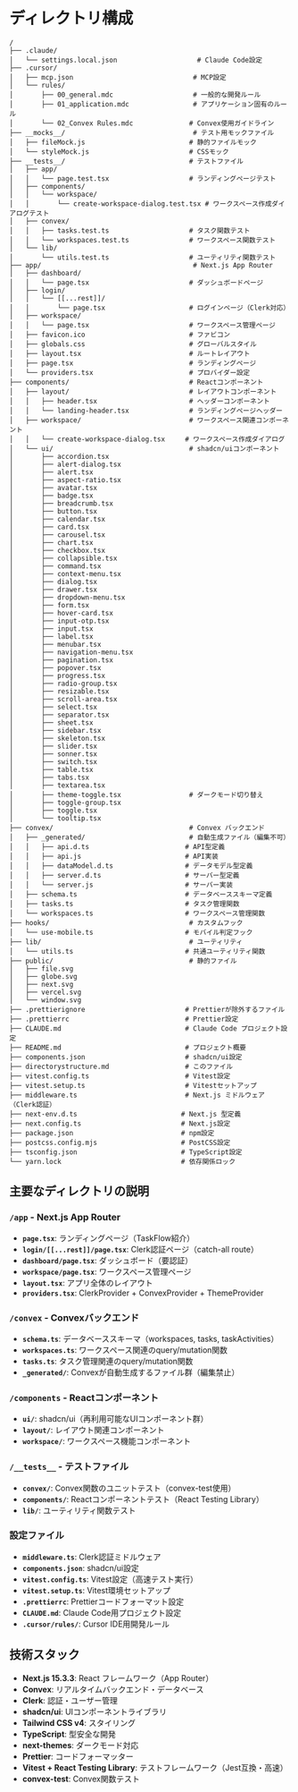 # ディレクトリ構成

```
/
├── .claude/
│   └── settings.local.json                    # Claude Code設定
├── .cursor/
│   ├── mcp.json                              # MCP設定
│   └── rules/
│       ├── 00_general.mdc                    # 一般的な開発ルール
│       ├── 01_application.mdc                # アプリケーション固有のルール
│       └── 02_Convex Rules.mdc              # Convex使用ガイドライン
├── __mocks__/                                # テスト用モックファイル
│   ├── fileMock.js                          # 静的ファイルモック
│   └── styleMock.js                         # CSSモック
├── __tests__/                               # テストファイル
│   ├── app/
│   │   └── page.test.tsx                    # ランディングページテスト
│   ├── components/
│   │   └── workspace/
│   │       └── create-workspace-dialog.test.tsx # ワークスペース作成ダイアログテスト
│   ├── convex/
│   │   ├── tasks.test.ts                    # タスク関数テスト
│   │   └── workspaces.test.ts               # ワークスペース関数テスト
│   └── lib/
│       └── utils.test.ts                    # ユーティリティ関数テスト
├── app/                                      # Next.js App Router
│   ├── dashboard/
│   │   └── page.tsx                         # ダッシュボードページ
│   ├── login/
│   │   └── [[...rest]]/
│   │       └── page.tsx                     # ログインページ（Clerk対応）
│   ├── workspace/
│   │   └── page.tsx                         # ワークスペース管理ページ
│   ├── favicon.ico                          # ファビコン
│   ├── globals.css                          # グローバルスタイル
│   ├── layout.tsx                           # ルートレイアウト
│   ├── page.tsx                             # ランディングページ
│   └── providers.tsx                        # プロバイダー設定
├── components/                              # Reactコンポーネント
│   ├── layout/                              # レイアウトコンポーネント
│   │   ├── header.tsx                       # ヘッダーコンポーネント
│   │   └── landing-header.tsx               # ランディングページヘッダー
│   ├── workspace/                           # ワークスペース関連コンポーネント
│   │   └── create-workspace-dialog.tsx     # ワークスペース作成ダイアログ
│   └── ui/                                  # shadcn/uiコンポーネント
│       ├── accordion.tsx
│       ├── alert-dialog.tsx
│       ├── alert.tsx
│       ├── aspect-ratio.tsx
│       ├── avatar.tsx
│       ├── badge.tsx
│       ├── breadcrumb.tsx
│       ├── button.tsx
│       ├── calendar.tsx
│       ├── card.tsx
│       ├── carousel.tsx
│       ├── chart.tsx
│       ├── checkbox.tsx
│       ├── collapsible.tsx
│       ├── command.tsx
│       ├── context-menu.tsx
│       ├── dialog.tsx
│       ├── drawer.tsx
│       ├── dropdown-menu.tsx
│       ├── form.tsx
│       ├── hover-card.tsx
│       ├── input-otp.tsx
│       ├── input.tsx
│       ├── label.tsx
│       ├── menubar.tsx
│       ├── navigation-menu.tsx
│       ├── pagination.tsx
│       ├── popover.tsx
│       ├── progress.tsx
│       ├── radio-group.tsx
│       ├── resizable.tsx
│       ├── scroll-area.tsx
│       ├── select.tsx
│       ├── separator.tsx
│       ├── sheet.tsx
│       ├── sidebar.tsx
│       ├── skeleton.tsx
│       ├── slider.tsx
│       ├── sonner.tsx
│       ├── switch.tsx
│       ├── table.tsx
│       ├── tabs.tsx
│       ├── textarea.tsx
│       ├── theme-toggle.tsx                 # ダークモード切り替え
│       ├── toggle-group.tsx
│       ├── toggle.tsx
│       └── tooltip.tsx
├── convex/                                  # Convex バックエンド
│   ├── _generated/                          # 自動生成ファイル（編集不可）
│   │   ├── api.d.ts                        # API型定義
│   │   ├── api.js                          # API実装
│   │   ├── dataModel.d.ts                  # データモデル型定義
│   │   ├── server.d.ts                     # サーバー型定義
│   │   └── server.js                       # サーバー実装
│   ├── schema.ts                           # データベーススキーマ定義
│   ├── tasks.ts                            # タスク管理関数
│   └── workspaces.ts                       # ワークスペース管理関数
├── hooks/                                   # カスタムフック
│   └── use-mobile.ts                       # モバイル判定フック
├── lib/                                     # ユーティリティ
│   └── utils.ts                            # 共通ユーティリティ関数
├── public/                                  # 静的ファイル
│   ├── file.svg
│   ├── globe.svg
│   ├── next.svg
│   ├── vercel.svg
│   └── window.svg
├── .prettierignore                         # Prettierが除外するファイル
├── .prettierrc                             # Prettier設定
├── CLAUDE.md                               # Claude Code プロジェクト設定
├── README.md                               # プロジェクト概要
├── components.json                         # shadcn/ui設定
├── directorystructure.md                   # このファイル
├── vitest.config.ts                        # Vitest設定
├── vitest.setup.ts                         # Vitestセットアップ
├── middleware.ts                           # Next.js ミドルウェア（Clerk認証）
├── next-env.d.ts                          # Next.js 型定義
├── next.config.ts                         # Next.js設定
├── package.json                           # npm設定
├── postcss.config.mjs                     # PostCSS設定
├── tsconfig.json                          # TypeScript設定
└── yarn.lock                              # 依存関係ロック
```

## 主要なディレクトリの説明

### `/app` - Next.js App Router

- **`page.tsx`**: ランディングページ（TaskFlow紹介）
- **`login/[[...rest]]/page.tsx`**: Clerk認証ページ（catch-all route）
- **`dashboard/page.tsx`**: ダッシュボード（要認証）
- **`workspace/page.tsx`**: ワークスペース管理ページ
- **`layout.tsx`**: アプリ全体のレイアウト
- **`providers.tsx`**: ClerkProvider + ConvexProvider + ThemeProvider

### `/convex` - Convexバックエンド

- **`schema.ts`**: データベーススキーマ（workspaces, tasks, taskActivities）
- **`workspaces.ts`**: ワークスペース関連のquery/mutation関数
- **`tasks.ts`**: タスク管理関連のquery/mutation関数
- **`_generated/`**: Convexが自動生成するファイル群（編集禁止）

### `/components` - Reactコンポーネント

- **`ui/`**: shadcn/ui（再利用可能なUIコンポーネント群）
- **`layout/`**: レイアウト関連コンポーネント
- **`workspace/`**: ワークスペース機能コンポーネント

### `/__tests__` - テストファイル

- **`convex/`**: Convex関数のユニットテスト（convex-test使用）
- **`components/`**: Reactコンポーネントテスト（React Testing Library）
- **`lib/`**: ユーティリティ関数テスト

### 設定ファイル

- **`middleware.ts`**: Clerk認証ミドルウェア
- **`components.json`**: shadcn/ui設定
- **`vitest.config.ts`**: Vitest設定（高速テスト実行）
- **`vitest.setup.ts`**: Vitest環境セットアップ
- **`.prettierrc`**: Prettierコードフォーマット設定
- **`CLAUDE.md`**: Claude Code用プロジェクト設定
- **`.cursor/rules/`**: Cursor IDE用開発ルール

## 技術スタック

- **Next.js 15.3.3**: React フレームワーク（App Router）
- **Convex**: リアルタイムバックエンド・データベース
- **Clerk**: 認証・ユーザー管理
- **shadcn/ui**: UIコンポーネントライブラリ
- **Tailwind CSS v4**: スタイリング
- **TypeScript**: 型安全な開発
- **next-themes**: ダークモード対応
- **Prettier**: コードフォーマッター
- **Vitest + React Testing Library**: テストフレームワーク（Jest互換・高速）
- **convex-test**: Convex関数テスト
